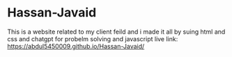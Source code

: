 # Hassan-Javaid 
This is a website related to my client feild and i made it all by suing html and css and chatgpt for probelm solving and javascript 
live link: https://abdul5450009.github.io/Hassan-Javaid/
